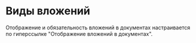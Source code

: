 # Виды вложений

Отображение и обязательность вложений в документах настраивается по гиперссылке "Отображение вложений в документах".
